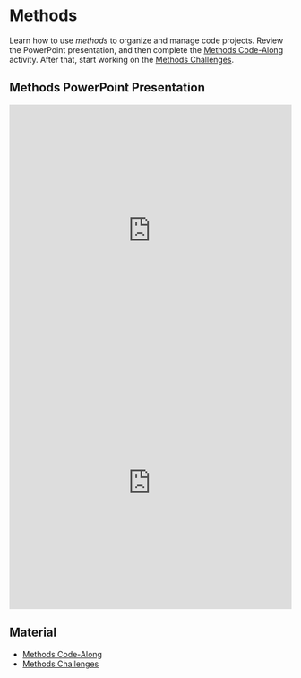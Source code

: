# Methods
Learn how to use _methods_ to organize and manage code projects. Review the PowerPoint presentation, and then complete the [Methods Code-Along](MethodsCodeAlong.md) activity. After that, start working on the [Methods Challenges](MethodsChallenges.md).

## Methods PowerPoint Presentation
<iframe src='https://view.officeapps.live.com/op/embed.aspx?src=https://hylandtechclub.com/cs-101/Methods/Methods.pptx' width='100%' height='450px' frameborder='0'></iframe>
<iframe width="100%" height="450px" src="https://www.youtube.com/embed/fZ4GTVkFa0s" frameborder="0" allow="accelerometer; autoplay; encrypted-media; gyroscope; picture-in-picture" allowfullscreen></iframe>

## Material
- [Methods Code-Along](MethodsCodeAlong.md)
- [Methods Challenges](MethodsChallenges.md)